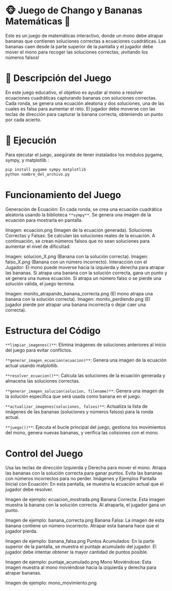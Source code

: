 # 🐵 Juego de Chango y Bananas Matemáticas 🍌
Este es un juego de matemáticas interactivo, donde un mono debe atrapar bananas que contienen soluciones correctas a ecuaciones cuadráticas. Las bananas caen desde la parte superior de la pantalla y el jugador debe mover el mono para recoger las soluciones correctas, ¡evitando los números falsos!

# 📝 Descripción del Juego
En este juego educativo, el objetivo es ayudar al mono a resolver ecuaciones cuadráticas capturando bananas con soluciones correctas. Cada ronda, se genera una ecuación aleatoria y dos soluciones, una de las cuales es falsa para aumentar el reto. El jugador debe moverse con las teclas de dirección para capturar la banana correcta, obteniendo un punto por cada acierto. 

# 🚀 Ejecución
Para ejecutar el juego, asegúrate de tener instalados los módulos pygame, sympy, y matplotlib :
```bash
pip install pygame sympy matplotlib
python nombre_del_archivo.py
```

# Funcionamiento del Juego
Generación de Ecuación: En cada ronda, se crea una ecuación cuadrática aleatoria usando la biblioteca `**sympy**`. Se genera una imagen de la ecuación para mostrarla en pantalla.

Imagen: ecuacion.png (Imagen de la ecuación generada).
Soluciones Correctas y Falsas: Se calculan las soluciones reales de la ecuación. A continuación, se crean números falsos que no sean soluciones para aumentar el nivel de dificultad.

Imagen: solucion_X.png (Banana con la solución correcta).
Imagen: falso_X.png (Banana con un número incorrecto).
Interacción con el Jugador: El mono puede moverse hacia la izquierda y derecha para atrapar las bananas. Si atrapa una banana con la solución correcta, gana un punto y se genera una nueva ecuación. Si atrapa un número falso o se pierde una solución válida, el juego termina.

Imagen: monito_atrapando_banana_correcta.png (El mono atrapa una banana con la solución correcta).
Imagen: monito_perdiendo.png (El jugador pierde por atrapar una banana incorrecta o dejar caer una correcta).

# Estructura del Código

`**limpiar_imagenes()**`: Elimina imágenes de soluciones anteriores al inicio del juego para evitar conflictos.

`**generar_imagen_ecuacion(ecuacion)**`: Genera una imagen de la ecuación actual usando matplotlib.

`**resolver_ecuacion()**`: Calcula las soluciones de la ecuación generada y almacena las soluciones correctas.

`**generar_imagen_solucion(solucion, filename)**`: Genera una imagen de la solución específica que será usada como banana en el juego.

`**actualizar_imagenes(soluciones, falsos)**`: Actualiza la lista de imágenes de las bananas (soluciones y números falsos) para la ronda actual.


`**juego())**`: Ejecuta el bucle principal del juego, gestiona los movimientos del mono, genera nuevas bananas, y verifica las colisiones con el mono.

# Control del Juego
Usa las teclas de dirección Izquierda y Derecha para mover el mono.
Atrapa las bananas con la solución correcta para ganar puntos.
Evita las bananas con números incorrectos para no perder.
Imágenes y Ejemplos
Pantalla Inicial con Ecuación: En esta pantalla, se muestra la ecuación actual que el jugador debe resolver.

Imagen de ejemplo: ecuacion_mostrada.png
Banana Correcta: Esta imagen muestra la banana con la solución correcta. Al atraparla, el jugador gana un punto.

Imagen de ejemplo: banana_correcta.png
Banana Falsa: La imagen de esta banana contiene un número incorrecto. Atrapar esta banana hace que el jugador pierda.

Imagen de ejemplo: banana_falsa.png
Puntos Acumulados: En la parte superior de la pantalla, se muestra el puntaje acumulado del jugador. El jugador debe intentar obtener la mayor cantidad de puntos posible.

Imagen de ejemplo: puntaje_acumulado.png
Mono Moviéndose: Esta imagen muestra al mono moviéndose hacia la izquierda y derecha para atrapar bananas.

Imagen de ejemplo: mono_movimiento.png
